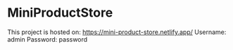 # MiniProductStore

This project is hosted on: https://mini-product-store.netlify.app/
Username: admin
Password: password
